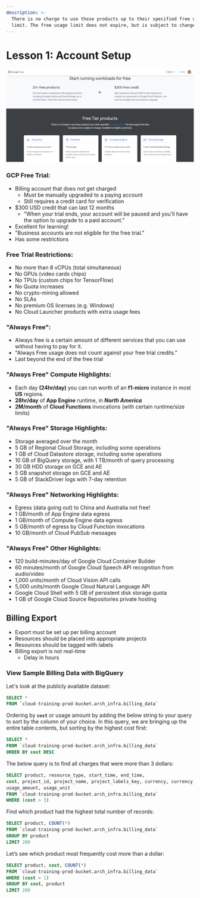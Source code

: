 ```yaml
---
description: >-
  There is no charge to use these products up to their specified free usage
  limit. The free usage limit does not expire, but is subject to change.
---
```


# Lesson 1: Account Setup

![](.gitbook/assets/image%20%2855%29.png)

### GCP Free Trial:

* Billing account that does not get charged
  * Must be manually upgraded to  a paying account
  * Still requires a credit card for verification
* $300 USD credit that can last 12 months
  * "When your trial ends, your account will be paused and you'll have the option to upgrade to a paid account."
* Excellent for learning!
* "Business accounts are not eligible for the free trial."
* Has some restrictions 

### Free Trial Restrictions:

* No more than 8 vCPUs \(total simultaneous\)
* No GPUs \(video cards chips\)
* No TPUs \(custom chips for TensorFlow\)
* No Quota increases
* No crypto-mining allowed
* No SLAs
* No premium OS licenses \(e.g. Windows\)
* No Cloud Launcher products with extra usage fees

### "Always Free":

* Always free is a certain amount of different services that you can use without having to pay for it.
* "Always Free usage does not count against your free trial credits."
* Last beyond the end of the free trial

### "Always Free" Compute Highlights:

* Each day **\(24hr/day\)** you can run worth of an **f1-micro** instance in most **US** regions.
* **28hr/day** of **App Engine** runtime, in _**North America**_
* **2M/month** of **Cloud Functions** invocations \(with certain runtime/size limits\)

### "Always Free" Storage Highlights:

* Storage averaged over the month
* 5 GB of Regional Cloud Storage, including some operations
* 1 GB of Cloud Datastore storage, including some operations
* 10 GB of BigQuery storage, with 1 TB/month of query processing
* 30 GB HDD storage on GCE and AE
* 5 GB snapshot storage on GCE and AE
* 5 GB of StackDriver logs with 7-day retention

### "Always Free" Networking Highlights:

* Egress \(data going out\) to China and Australia not free!
* 1 GB/month of App Engine data egress
* 1 GB/month of Compute Engine data egress
* 5 GB/month of egress by Cloud Function invocations
* 10 GB/month of Cloud PubSub messages

### "Always Free" Other Highlights:

* 120 build-minutes/day of Google Cloud Container Builder
* 60 minutes/month of Google Cloud Speech API recognition from audio/video
* 1,000 units/month of Cloud Vision API calls
* 5,000 units/month Google Cloud Natural Language API
* Google Cloud Shell with 5 GB of persistent disk storage quota
* 1 GB of Google Cloud Source Repositories private hosting

## Billing Export

* Export must be set up per billing account
* Resources should be placed into appropriate projects
* Resources should be tagged with labels
* Billing export is not real-time
  * Delay in hours

### View Sample Billing Data with BigQuery

Let's look at the publicly available dataset:

```sql
SELECT *  
FROM `cloud-training-prod-bucket.arch_infra.billing_data`
```

Ordering by **`cost`** or usage amount by adding the below string to your query to sort by the column of your choice. In this query, we are bringing up the entire table contents, but sorting by the highest cost first:

```sql
SELECT *  
FROM `cloud-training-prod-bucket.arch_infra.billing_data`
ORDER BY cost DESC
```

The below query is to find all charges that were more than 3 dollars:

```sql
SELECT product, resource_type, start_time, end_time,  
cost, project_id, project_name, project_labels_key, currency, currency_conversion_rate,
usage_amount, usage_unit
FROM `cloud-training-prod-bucket.arch_infra.billing_data`
WHERE (cost > 3)
```

Find which product had the highest total number of records:

```sql
SELECT product, COUNT(*)
FROM `cloud-training-prod-bucket.arch_infra.billing_data`
GROUP BY product
LIMIT 200
```

Let’s see which product most frequently cost more than a dollar:

```sql
SELECT product, cost, COUNT(*)
FROM `cloud-training-prod-bucket.arch_infra.billing_data`
WHERE (cost > 1)
GROUP BY cost, product
LIMIT 200
```

